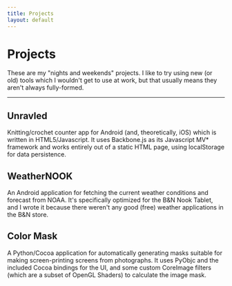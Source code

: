 ```yaml
---
title: Projects
layout: default
---
```

# Projects #

These are my "nights and weekends" projects. I like to try using new
(or old) tools which I wouldn't get to use at work, but that usually
means they aren't always fully-formed.

* * * * *

## Unravled ##

Knitting/crochet counter app for Android (and, theoretically, iOS)
which is written in HTML5/Javascript. It uses Backbone.js as its
Javascript MV* framework and works entirely out of a static HTML page,
using localStorage for data persistence.

## WeatherNOOK ##

An Android application for fetching the current weather conditions and
forecast from NOAA. It's specifically optimized for the B&N Nook
Tablet, and I wrote it because there weren't any good (free) weather
applications in the B&N store.

## Color Mask ##

A Python/Cocoa application for automatically generating masks suitable
for making screen-printing screens from photographs. It uses PyObjc
and the included Cocoa bindings for the UI, and some custom CoreImage
filters (which are a subset of OpenGL Shaders) to calculate the image
mask.

